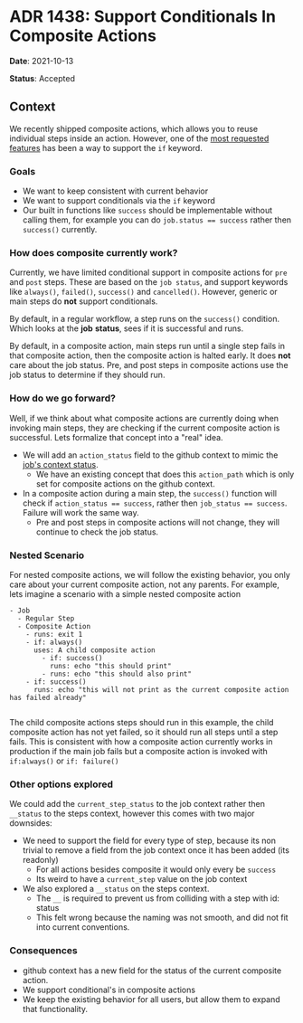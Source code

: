 # ADR 1438: Support Conditionals In Composite Actions

**Date**: 2021-10-13

**Status**: Accepted

## Context

We recently shipped composite actions, which allows you to reuse individual steps inside an action. 
However, one of the [most requested features](https://github.com/Water-Melon/runner/issues/834) has been a way to support the `if` keyword.

### Goals
- We want to keep consistent with current behavior
- We want to support conditionals via the `if` keyword
- Our built in functions like `success` should be implementable without calling them, for example you can do `job.status == success` rather then `success()` currently.

### How does composite currently work?

Currently, we have limited conditional support in composite actions for `pre` and `post` steps. 
These are based on the `job status`, and support keywords like `always()`, `failed()`, `success()` and `cancelled()`. 
However, generic or main steps do **not** support conditionals.

By default, in a regular workflow, a step runs on the `success()` condition. Which looks at the **job** **status**, sees if it is successful and runs.

By default, in a composite action, main steps run until a single step fails in that composite action, then the composite action is halted early. It does **not** care about the job status.
Pre, and post steps in composite actions use the job status to determine if they should run.

### How do we go forward?

Well, if we think about what composite actions are currently doing when invoking main steps, they are checking if the current composite action is successful. 
Lets formalize that concept into a "real" idea.

- We will add an `action_status` field to the github context to mimic the [job's context status](https://docs.github.com/en/actions/learn-github-actions/contexts#job-context).
  - We have an existing concept that does this `action_path` which is only set for composite actions on the github context.
- In a composite action during a main step, the `success()` function will check if `action_status == success`, rather then `job_status == success`. Failure will work the same way. 
  - Pre and post steps in composite actions will not change, they will continue to check the job status.


### Nested Scenario
For nested composite actions, we will follow the existing behavior, you only care about your current composite action, not any parents. 
For example, lets imagine a scenario with a simple nested composite action

```
- Job
  - Regular Step
  - Composite Action
    - runs: exit 1
    - if: always()
      uses: A child composite action
        - if: success()
          runs: echo "this should print"
        - runs: echo "this should also print"
    - if: success()
      runs: echo "this will not print as the current composite action has failed already"
      
```
The child composite actions steps should run in this example, the child composite action has not yet failed, so it should run all steps until a step fails. This is consistent with how a composite action currently works in production if the main job fails but a composite action is invoked with `if:always()` or `if: failure()`

### Other options explored
We could add the `current_step_status` to the job context rather then `__status` to the steps context, however this comes with two major downsides:
- We need to support the field for every type of step, because its non trivial to remove a field from the job context once it has been added (its readonly)
  - For all actions besides composite it would only every be `success`
  - Its weird to have a `current_step` value on the job context
- We also explored a `__status` on the steps context.
  - The `__` is required to prevent us from colliding with a step with id: status
  - This felt wrong because the naming was not smooth, and did not fit into current conventions.

### Consequences
- github context has a new field for the status of the current composite action.
- We support conditional's in composite actions
- We keep the existing behavior for all users, but allow them to expand that functionality.
